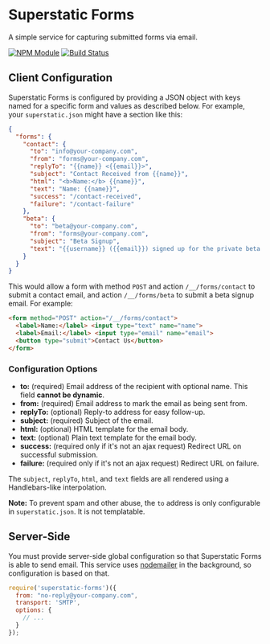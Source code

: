 # Superstatic Forms

A simple service for capturing submitted forms via email.

[![NPM Module](http://img.shields.io/npm/v/superstatic-forms.svg?style=flat)](https://npmjs.org/package/superstatic-forms)
[![Build Status](http://img.shields.io/travis/divshot/superstatic-forms.svg?style=flat)](https://travis-ci.org/divshot/superstatic-forms)

## Client Configuration

Superstatic Forms is configured by providing a JSON object with keys
named for a specific form and values as described below. For example,
your `superstatic.json` might have a section like this:

```json
{
  "forms": {
    "contact": {
      "to": "info@your-company.com",
      "from": "forms@your-company.com",
      "replyTo": "{{name}} <{{email}}>",
      "subject": "Contact Received from {{name}}",
      "html": "<b>Name:</b> {{name}}",
      "text": "Name: {{name}}",
      "success": "/contact-received",
      "failure": "/contact-failure"
    },
    "beta": {
      "to": "beta@your-company.com",
      "from": "forms@your-company.com",
      "subject": "Beta Signup",
      "text": "{{username}} ({{email}}) signed up for the private beta."
    }
  }
}
```

This would allow a form with method `POST` and action `/__/forms/contact`
to submit a contact email, and action `/__/forms/beta` to submit a beta
signup email. For example:

```html
<form method="POST" action="/__/forms/contact">
  <label>Name:</label> <input type="text" name="name">
  <label>Email:</label> <input type="email" name="email">
  <button type="submit">Contact Us</button>
</form>
```

### Configuration Options

* **to:** (required) Email address of the recipient with optional name. This field **cannot be dynamic**.
* **from:** (required) Email address to mark the email as being sent from.
* **replyTo:** (optional) Reply-to address for easy follow-up.
* **subject:** (required) Subject of the email.
* **html:** (optional) HTML template for the email body.
* **text:** (optional) Plain text template for the email body.
* **success:** (required only if it's not an ajax request) Redirect URL on successful submission.
* **failure:** (required only if it's not an ajax request) Redirect URL on failure.

The `subject`, `replyTo`, `html`, and `text` fields are all rendered using a Handlebars-like interpolation.

**Note:** To prevent spam and other abuse, the `to` address is only configurable in `superstatic.json`. It is not templatable.

## Server-Side

You must provide server-side global configuration so that Superstatic
Forms is able to send email. This service uses [nodemailer](http://nodemailer.com)
in the background, so configuration is based on that.

```js
require('superstatic-forms')({
  from: "no-reply@your-company.com",
  transport: 'SMTP',
  options: {
    // ...
  }
});
```
